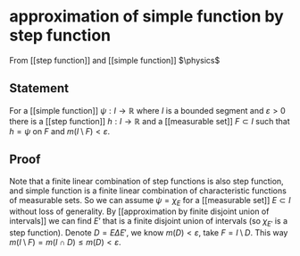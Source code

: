 # approximation of simple function by step function
From [[step function]] and [[simple function]]
$\physics$
## Statement
For a [[simple function]] $\psi: I \to \mathbb{R}$  where $I$ is a bounded segment and $\varepsilon > 0$ there is a [[step function]] $h: I \to \mathbb{R}$ and a [[measurable set]] $F \subset I$ such that $h = \psi$ on $F$ and $m(I \setminus F) < \varepsilon$.

## Proof
Note that a finite linear combination of step functions is also step function, and simple function is a finite linear combination of characteristic functions of measurable sets. So we can assume $\psi = \chi_E$ for a [[measurable set]] $E \subset I$ without loss of generality.
By [[approximation by finite disjoint union of intervals]] we can find $E’$ that is a finite disjoint union of intervals (so $\chi_{E'}$ is a step function). Denote $D = E \Delta E'$, we know $m(D) < \varepsilon$, take $F = I \setminus D$. This way $m(I \setminus F) = m(I \cap D) \leq m(D) < \varepsilon$.